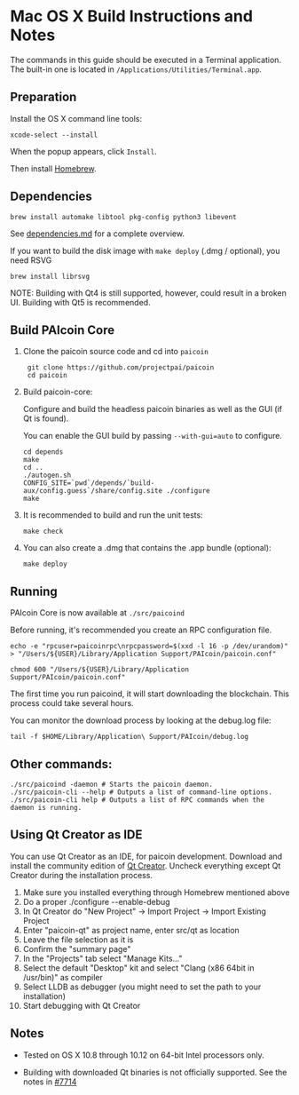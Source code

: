 Mac OS X Build Instructions and Notes
====================================
The commands in this guide should be executed in a Terminal application.
The built-in one is located in `/Applications/Utilities/Terminal.app`.

Preparation
-----------
Install the OS X command line tools:

`xcode-select --install`

When the popup appears, click `Install`.

Then install [Homebrew](https://brew.sh).

Dependencies
----------------------

    brew install automake libtool pkg-config python3 libevent

See [dependencies.md](dependencies.md) for a complete overview.

If you want to build the disk image with `make deploy` (.dmg / optional), you need RSVG

    brew install librsvg

NOTE: Building with Qt4 is still supported, however, could result in a broken UI. Building with Qt5 is recommended.

Build PAIcoin Core
------------------------

1. Clone the paicoin source code and cd into `paicoin`

        git clone https://github.com/projectpai/paicoin
        cd paicoin

2.  Build paicoin-core:

    Configure and build the headless paicoin binaries as well as the GUI (if Qt is found).

    You can enable the GUI build by passing `--with-gui=auto` to configure.

        cd depends
        make
        cd ..
        ./autogen.sh
        CONFIG_SITE=`pwd`/depends/`build-aux/config.guess`/share/config.site ./configure
        make

3.  It is recommended to build and run the unit tests:

        make check

4.  You can also create a .dmg that contains the .app bundle (optional):

        make deploy

Running
-------

PAIcoin Core is now available at `./src/paicoind`

Before running, it's recommended you create an RPC configuration file.

    echo -e "rpcuser=paicoinrpc\nrpcpassword=$(xxd -l 16 -p /dev/urandom)" > "/Users/${USER}/Library/Application Support/PAIcoin/paicoin.conf"

    chmod 600 "/Users/${USER}/Library/Application Support/PAIcoin/paicoin.conf"

The first time you run paicoind, it will start downloading the blockchain. This process could take several hours.

You can monitor the download process by looking at the debug.log file:

    tail -f $HOME/Library/Application\ Support/PAIcoin/debug.log

Other commands:
-------

    ./src/paicoind -daemon # Starts the paicoin daemon.
    ./src/paicoin-cli --help # Outputs a list of command-line options.
    ./src/paicoin-cli help # Outputs a list of RPC commands when the daemon is running.

Using Qt Creator as IDE
------------------------
You can use Qt Creator as an IDE, for paicoin development.
Download and install the community edition of [Qt Creator](https://www.qt.io/download/).
Uncheck everything except Qt Creator during the installation process.

1. Make sure you installed everything through Homebrew mentioned above
2. Do a proper ./configure --enable-debug
3. In Qt Creator do "New Project" -> Import Project -> Import Existing Project
4. Enter "paicoin-qt" as project name, enter src/qt as location
5. Leave the file selection as it is
6. Confirm the "summary page"
7. In the "Projects" tab select "Manage Kits..."
8. Select the default "Desktop" kit and select "Clang (x86 64bit in /usr/bin)" as compiler
9. Select LLDB as debugger (you might need to set the path to your installation)
10. Start debugging with Qt Creator

Notes
-----

* Tested on OS X 10.8 through 10.12 on 64-bit Intel processors only.

* Building with downloaded Qt binaries is not officially supported. See the notes in [#7714](https://github.com/bitcoin/bitcoin/issues/7714)
